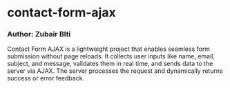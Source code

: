 # contact-form-ajax
<h3>Author: Zubair Blti</h3>
Contact Form AJAX is a lightweight project that enables seamless form submission without page reloads. It collects user inputs like name, email, subject, and message, validates them in real time, and sends data to the server via AJAX. The server processes the request and dynamically returns success or error feedback.

